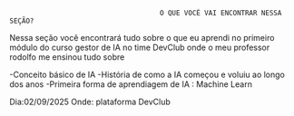 
                                         O QUE VOCÊ VAI ENCONTRAR NESSA SEÇÃO?
Nessa seção você encontrará tudo sobre o que eu aprendi no primeiro módulo do curso gestor de IA no time DevClub
onde o meu professor rodolfo me ensinou tudo sobre 

-Conceito básico de IA
-História de como a IA começou e voluiu ao longo dos anos
-Primeira forma de aprendiagem de IA : Machine Learn 

Dia:02/09/2025
Onde: plataforma DevClub 